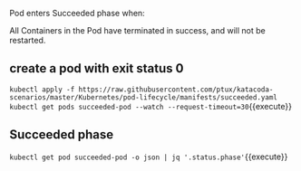 Pod enters Succeeded phase when:

All Containers in the Pod have terminated in success, and will not be restarted.

## create a pod with exit status 0

`kubectl apply -f https://raw.githubusercontent.com/ptux/katacoda-scenarios/master/Kubernetes/pod-lifecycle/manifests/succeeded.yaml
kubectl get pods succeeded-pod --watch --request-timeout=30`{{execute}}

## Succeeded phase

`kubectl get pod succeeded-pod -o json | jq '.status.phase'`{{execute}}
